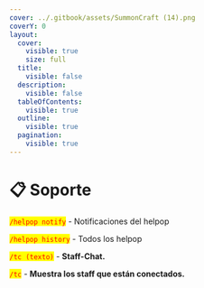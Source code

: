 ```yaml
---
cover: ../.gitbook/assets/SummonCraft (14).png
coverY: 0
layout:
  cover:
    visible: true
    size: full
  title:
    visible: false
  description:
    visible: false
  tableOfContents:
    visible: true
  outline:
    visible: true
  pagination:
    visible: true
---
```


# 📋 Soporte

<mark style="color:red;">`/helpop notify`</mark> - Notificaciones del helpop

<mark style="color:red;">`/helpop history`</mark> - Todos los helpop

<mark style="color:red;">`/tc (texto)`</mark> - **Staff-Chat.**

<mark style="color:red;">`/tc`</mark> - **Muestra los staff que están conectados.**
